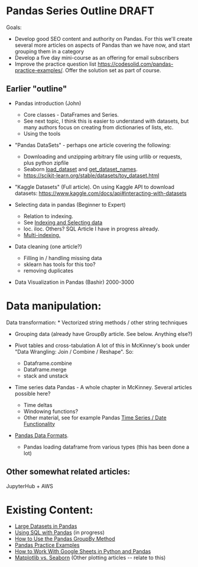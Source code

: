 # Pandas Series Outline DRAFT

Goals:

* Develop good SEO content and authority on Pandas. For this we'll create several more articles on aspects of Pandas than we have now, and start grouping them in a category
* Develop a five day mini-course as an offering for email subscribers
* Improve the practice question list https://codesolid.com/pandas-practice-examples/.  Offer the solution set as part of course.

## Earlier "outline"

* Pandas introduction (John)
    * Core classes -  DataFrames and Series.
    * See next topic, I think this is easier to understand with datasets, but many authors focus on creating from dictionaries of lists, etc.
    * Using the tools

* "Pandas DataSets" - perhaps one article covering the following:
    * Downloading and unzipping arbitrary file using urllib or requests, plus python zipfile
    * Seaborn [load_dataset](https://seaborn.pydata.org/generated/seaborn.load_dataset.html) and [get_dataset_names](https://seaborn.pydata.org/generated/seaborn.get_dataset_names.html). 
    * https://scikit-learn.org/stable/datasets/toy_dataset.html

* "Kaggle Datasets" (Full article).  On using Kaggle API to download datasets:  https://www.kaggle.com/docs/api#interacting-with-datasets

* Selecting data in pandas (Beginner to Expert)
    * Relation to indexing. 
    * See [Indexing and Selecting data](https://pandas.pydata.org/docs/user_guide/indexing.html)
    * loc.  iloc.  Others?  SQL Article I have in progress already.
    * [Multi-indexing.](https://pandas.pydata.org/docs/user_guide/advanced.html)

* Data cleaning (one article?)
    * Filling in / handling missing data
    * sklearn has tools for this too?
    * removing duplicates

* Data Visualization in Pandas (Bashir) 2000-3000

# Data manipulation:
Data transformation:
    * Vectorized string methods / other string techniques

* Grouping data (already have GroupBy article.  See below.  Anything else?)

* Pivot tables and cross-tabulation A lot of this in McKinney's book under "Data Wrangling: Join / Combine / Reshape".  So:
    * Dataframe.combine
    * Dataframe.merge
    * stack and unstack

* Time series data Pandas - A whole chapter in McKinney.  Several articles possible here?
    * Time deltas
    * Windowing functions?
    * Other material, see for example Pandas [Time Series / Date Functionality](https://pandas.pydata.org/docs/user_guide/timeseries.html)

* [Pandas Data Formats](https://pandas.pydata.org/docs/user_guide/io.html).
    * Pandas loading dataframe from various types (this has been done a lot)

## Other somewhat related articles:

JupyterHub + AWS

# Existing Content:

* [Large Datasets in Pandas](https://codesolid.com/large-data-sets-in-python-pandas-and-the-alternatives/)
* [Using SQL with Pandas](https://codesolid.com/sql-with-pandas/) (in progress)
* [How to Use the Pandas GroupBy Method](https://codesolid.com/pandas-groupby/)
* [Pandas Practice Examples](https://codesolid.com/pandas-practice-examples/)
* [How to Work With Google Sheets in Python and Pandas](https://codesolid.com/google-sheets-in-python-and-pandas/)
* [Matplotlib vs. Seaborn](https://codesolid.com/matplotlib-vs-seaborn/) (Other plotting articles -- relate to this)